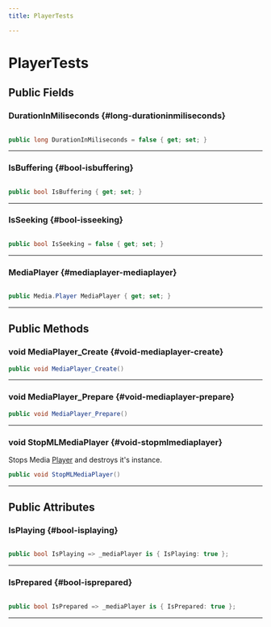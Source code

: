```yaml
---
title: PlayerTests

---
```


# PlayerTests










## Public Fields

### DurationInMiliseconds {#long-durationinmiliseconds}

```csharp

public long DurationInMiliseconds = false { get; set; }

```






-----------

### IsBuffering {#bool-isbuffering}

```csharp

public bool IsBuffering { get; set; }

```






-----------

### IsSeeking {#bool-isseeking}

```csharp

public bool IsSeeking = false { get; set; }

```






-----------

### MediaPlayer {#mediaplayer-mediaplayer}

```csharp

public Media.Player MediaPlayer { get; set; }

```






-----------

## Public Methods

### void MediaPlayer_Create {#void-mediaplayer-create}

```csharp
public void MediaPlayer_Create()
```






-----------

### void MediaPlayer_Prepare {#void-mediaplayer-prepare}

```csharp
public void MediaPlayer_Prepare()
```






-----------

### void StopMLMediaPlayer {#void-stopmlmediaplayer}

Stops Media [Player](/unity-api/api/UnitySDKPlayTests/MLMedia/UnitySDKPlayTests.MLMedia.Player.md) and destroys it's instance. 

```csharp
public void StopMLMediaPlayer()
```






-----------

## Public Attributes

### IsPlaying {#bool-isplaying}

```csharp

public bool IsPlaying => _mediaPlayer is { IsPlaying: true };

```






-----------

### IsPrepared {#bool-isprepared}

```csharp

public bool IsPrepared => _mediaPlayer is { IsPrepared: true };

```






-----------

